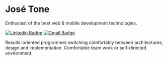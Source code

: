 # José Tone 

Enthusiast of the best web & mobile development technologies.

[![Linkedin Badge](https://img.shields.io/badge/-Jos%C3%A9%20Tone-6633cc?style=flat-square&logo=Linkedin&logoColor=white&link=https://www.linkedin.com/in/josetone/)](https://www.linkedin.com/in/josetone/) 
[![Gmail Badge](https://img.shields.io/badge/-josetone.dev@gmail.com-6633cc?style=flat-square&logo=Gmail&logoColor=white&link=mailto:josetone.dev@gmail.com)](mailto:josetone.dev@gmail.com)

Results-oriented programmer switching comfortably between architectures, design and implementation. Comfortable team work or self-directed environment.

